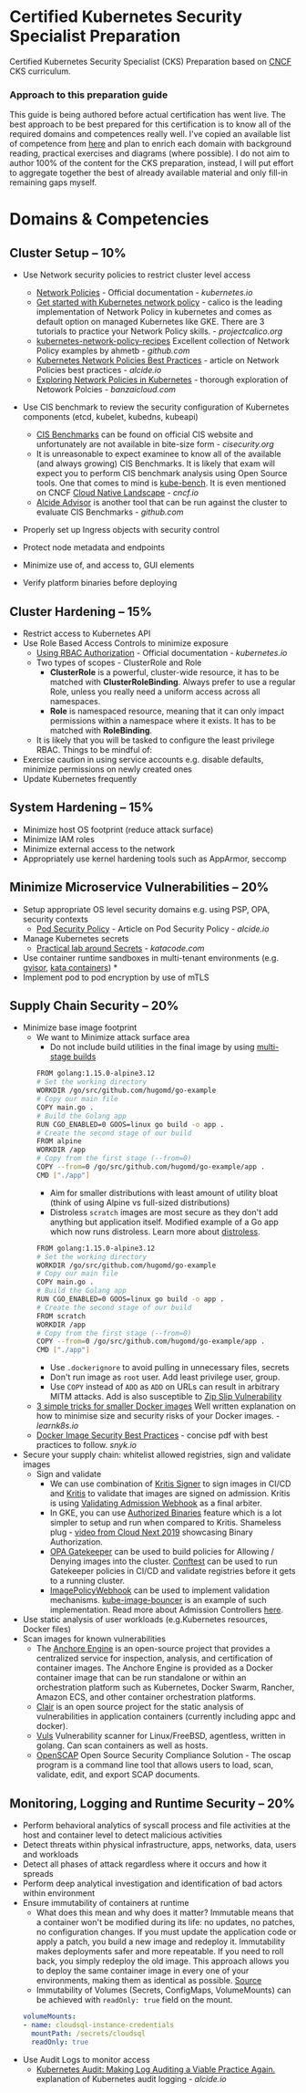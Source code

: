 # Certified Kubernetes Security Specialist Preparation
Certified Kubernetes Security Specialist (CKS) Preparation based on [CNCF](https://training.linuxfoundation.org/certification/certified-kubernetes-security-specialist/?utm_source=cncf&amp;utm_medium=blog&amp;utm_campaign=cks0720) CKS curriculum.

### Approach to this preparation guide
This guide is being authored before actual certification has went live. The best approach to be best prepared for this certification is to know all of the required domains and competences really well. I've copied an available list of competence from [here](https://training.linuxfoundation.org/certification/certified-kubernetes-security-specialist/?utm_source=cncf&utm_medium=blog&utm_campaign=cks0720) and plan to enrich each domain with background reading, practical exercises and diagrams (where possible). I do not aim to author 100% of the content for the CKS preparation, instead, I will put effort to aggregate together the best of already available material and only fill-in remaining gaps myself.


# Domains & Competencies

## Cluster Setup – 10%

* Use Network security policies to restrict cluster level access
  * [Network Policies](https://kubernetes.io/docs/concepts/services-networking/network-policies/) - Official documentation - *kubernetes.io*
  * [Get started with Kubernetes network policy](https://docs.projectcalico.org/security/kubernetes-network-policy) - calico is the leading implementation of Network Policy in kubernetes and comes as default option on managed Kubernetes like GKE. There are 3 tutorials to practice your Network Policy skills. - *projectcalico.org*
  * [kubernetes-network-policy-recipes](https://github.com/ahmetb/kubernetes-network-policy-recipes) Excellent collection of Network Policy examples by ahmetb - *github.com*
  * [Kubernetes Network Policies Best Practices](https://blog.alcide.io/kubernetes-network-policies-best-practices) - article on Network Policies best practices - *alcide.io*
  * [Exploring Network Policies in Kubernetes](https://banzaicloud.com/blog/network-policy/) - thorough exploration of Netowork Polcies - *banzaicloud.com*

* Use CIS benchmark to review the security configuration of Kubernetes components (etcd, kubelet, kubedns, kubeapi)
  * [CIS Benchmarks](https://www.cisecurity.org/benchmark/kubernetes/) can be found on official CIS website and unfortunately are not available in bite-size form - *cisecurity.org*
  * It is unreasonable to expect examinee to know all of the available (and always growing) CIS Benchmarks. It is likely that exam will expect you to perform CIS benchmark analysis using Open Source tools. One that comes to mind is [kube-bench](https://github.com/aquasecurity/kube-bench#cis-kubernetes-benchmark-support). It is even mentioned on CNCF [Cloud Native Landscape](https://landscape.cncf.io/selected=kube-bench) - *cncf.io*
  * [Alcide Advisor](https://github.com/alcideio/advisor) is another tool that can be run against the cluster to evaluate CIS Benchmarks - *github.com*

* Properly set up Ingress objects with security control
* Protect node metadata and endpoints
* Minimize use of, and access to, GUI elements
* Verify platform binaries before deploying


## Cluster Hardening – 15%

* Restrict access to Kubernetes API
* Use Role Based Access Controls to minimize exposure
  * [Using RBAC Authorization](https://kubernetes.io/docs/reference/access-authn-authz/rbac/) - Official documentation - *kubernetes.io*
  * Two types of scopes - ClusterRole and Role
    * **ClusterRole** is a powerful, cluster-wide resource, it has to be matched with **ClusterRoleBinding**. Always prefer to use a regular Role, unless you really need a uniform access across all namespaces.
    * **Role** is namespaced resource, meaning that it can only impact permissions within a namespace where it exists. It has to be matched with **RoleBinding**.
  * It is likely that you will be tasked to configure the least privilege RBAC. Things to be mindful of:
* Exercise caution in using service accounts e.g. disable defaults, minimize permissions on newly created ones
* Update Kubernetes frequently

## System Hardening – 15%
* Minimize host OS footprint (reduce attack surface)
* Minimize IAM roles
* Minimize external access to the network
* Appropriately use kernel hardening tools such as AppArmor, seccomp


## Minimize Microservice Vulnerabilities – 20%

* Setup appropriate OS level security domains e.g. using PSP, OPA, security contexts
  * [Pod Security Policy](https://blog.alcide.io/pod-security-policy) - Article on Pod Security Policy - *alcide.io*
* Manage Kubernetes secrets
  * [Practical lab around Secrets](https://www.katacoda.com/courses/kubernetes/managing-secrets) - *katacode.com*
* Use container runtime sandboxes in multi-tenant environments (e.g. [gvisor](https://github.com/google/gvisor), [kata containers](https://katacontainers.io/))
  *
* Implement pod to pod encryption by use of mTLS

## Supply Chain Security – 20%

* Minimize base image footprint
  * We want to Minimize attack surface area
    * Do not include build utilities in the final image by using [multi-stage builds](https://docs.docker.com/develop/develop-images/multistage-build/)
    ```bash
    FROM golang:1.15.0-alpine3.12
    # Set the working directory
    WORKDIR /go/src/github.com/hugomd/go-example
    # Copy our main file
    COPY main.go .
    # Build the Golang app
    RUN CGO_ENABLED=0 GOOS=linux go build -o app .
    # Create the second stage of our build
    FROM alpine
    WORKDIR /app
    # Copy from the first stage (--from=0)
    COPY --from=0 /go/src/github.com/hugomd/go-example/app .
    CMD ["./app"]
    ```
    * Aim for smaller distributions with least amount of utility bloat (think of using Alpine vs full-sized distributions)
    * Distroless `scratch` images are most secure as they don't add anything but application itself. Modified example of a Go app which now runs distroless. Learn more about [distroless](https://github.com/GoogleContainerTools/distroless).
    ```bash
    FROM golang:1.15.0-alpine3.12
    # Set the working directory
    WORKDIR /go/src/github.com/hugomd/go-example
    # Copy our main file
    COPY main.go .
    # Build the Golang app
    RUN CGO_ENABLED=0 GOOS=linux go build -o app .
    # Create the second stage of our build
    FROM scratch
    WORKDIR /app
    # Copy from the first stage (--from=0)
    COPY --from=0 /go/src/github.com/hugomd/go-example/app .
    CMD ["./app"]
    ```
    * Use `.dockerignore` to avoid pulling in unnecessary files, secrets
    * Don't run image as `root` user. Add least privilege user, group.
    * Use `COPY` instead of `ADD` as `ADD` on URLs can result in arbitrary MITM attacks. Add is also susceptible to [Zip Slip Vulnerability](https://snyk.io/research/zip-slip-vulnerability)
  * [3 simple tricks for smaller Docker images](https://learnk8s.io/blog/smaller-docker-images) Well written explanation on how to minimise size and security risks of your Docker images. - *learnk8s.io*
  * [Docker Image Security Best Practices](https://res.cloudinary.com/snyk/image/upload/v1551798390/Docker_Image_Security_Best_Practices_.pdf) - concise pdf with best practices to follow. *snyk.io*
* Secure your supply chain: whitelist allowed registries, sign and validate images
  * Sign and validate
    * We can use combination of [Kritis Signer](https://github.com/grafeas/kritis/blob/master/docs/signer_install.md) to sign images in CI/CD and [Kritis](https://github.com/grafeas/kritis) to validate that images are signed on admission. Kritis is using [Validating Admission Webhook](https://kubernetes.io/docs/reference/access-authn-authz/extensible-admission-controllers) as a final arbiter.
    * In GKE, you can use [Authorized Binaries](https://cloud.google.com/solutions/binary-auth-with-cloud-build-and-gke) feature which is a lot simpler to setup and run when compared to Kritis. Shameless plug - [video from Cloud Next 2019](https://youtu.be/0PY0QDNjgJ4) showcasing Binary Authorization.
    * [OPA Gatekeeper](https://github.com/open-policy-agent/gatekeeper) can be used to build policies for Allowing / Denying images into the cluster. [Conftest](https://github.com/open-policy-agent/conftest) can be used to run Gatekeeper policies in CI/CD and validate registries before it gets to a running cluster.
    * [ImagePolicyWebhook](https://kubernetes.io/docs/reference/access-authn-authz/admission-controllers/#imagepolicywebhook) can be used to implement validation mechanisms. [kube-image-bouncer](https://github.com/flavio/kube-image-bouncer) is an example of such implementation. Read more about Admission Controllers [here](https://kubernetes.io/docs/reference/access-authn-authz/admission-controllers/).
* Use static analysis of user workloads (e.g.Kubernetes resources, Docker files)
* Scan images for known vulnerabilities
  * The [Anchore Engine](https://github.com/anchore/anchore-engine) is an open-source project that provides a centralized service for inspection, analysis, and certification of container images. The Anchore Engine is provided as a Docker container image that can be run standalone or within an orchestration platform such as Kubernetes, Docker Swarm, Rancher, Amazon ECS, and other container orchestration platforms.
  * [Clair](https://github.com/quay/clair) is an open source project for the static analysis of vulnerabilities in application containers (currently including appc and docker).
  * [Vuls](https://github.com/future-architect/vuls) Vulnerability scanner for Linux/FreeBSD, agentless, written in golang. Can scan containers as well as hosts.
  * [OpenSCAP](https://github.com/OpenSCAP/openscap) Open Source Security Compliance Solution - The oscap program is a command line tool that allows users to load, scan, validate, edit, and export SCAP documents.


## Monitoring, Logging and Runtime Security – 20%

* Perform behavioral analytics of syscall process and file activities at the host and container level to detect malicious activities
* Detect threats within physical infrastructure, apps, networks, data, users and workloads
* Detect all phases of attack regardless where it occurs and how it spreads
* Perform deep analytical investigation and identification of bad actors within environment
* Ensure immutability of containers at runtime
  * What does this mean and why does it matter?
  Immutable means that a container won't be modified during its life: no updates, no patches, no configuration changes. If you must update the application code or apply a patch, you build a new image and redeploy it. Immutability makes deployments safer and more repeatable. If you need to roll back, you simply redeploy the old image. This approach allows you to deploy the same container image in every one of your environments, making them as identical as possible. [Source](https://cloud.google.com/solutions/best-practices-for-operating-containers#immutability)
  * Immutability of Volumes (Secrets, ConfigMaps, VolumeMounts) can be achieved with `readOnly: true` field on the mount.
  ```yaml
  volumeMounts:
  - name: cloudsql-instance-credentials
    mountPath: /secrets/cloudsql
    readOnly: true
  ```
* Use Audit Logs to monitor access
  * [Kubernetes Audit: Making Log Auditing a Viable Practice Again.](https://blog.alcide.io/kubernetes-audit-making-log-auditing-a-viable-practice-again) explanation of Kubernetes audit logging - *alcide.io*

